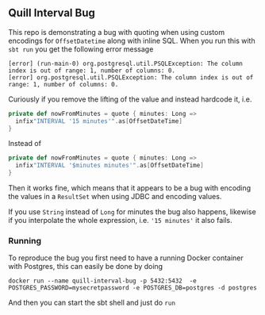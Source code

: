 ## Quill Interval Bug

This repo is demonstrating a bug with quoting when using custom encodings for `OffsetDatetime`
along with inline SQL. When you run this with `sbt run` you get the following error message

```
[error] (run-main-0) org.postgresql.util.PSQLException: The column index is out of range: 1, number of columns: 0.
[error] org.postgresql.util.PSQLException: The column index is out of range: 1, number of columns: 0.
```

Curiously if you remove the lifting of the value and instead hardcode it, i.e.

```scala
private def nowFromMinutes = quote { minutes: Long =>
  infix"INTERVAL '15 minutes'".as[OffsetDateTime]
}
```

Instead of

```scala
private def nowFromMinutes = quote { minutes: Long =>
  infix"INTERVAL '$minutes minutes'".as[OffsetDateTime]
}
```

Then it works fine, which means that it appears to be a bug with encoding the values in a `ResultSet`
when using JDBC and encoding values.

If you use `String` instead of `Long` for minutes the bug also happens, likewise if you interpolate
the whole expression, i.e. `'15 minutes'` it also fails.

### Running

To reproduce the bug you first need to have a running Docker container with Postgres, this can
easily be done by doing

```
docker run --name quill-interval-bug -p 5432:5432  -e POSTGRES_PASSWORD=mysecretpassword -e POSTGRES_DB=postgres -d postgres
```

And then you can start the sbt shell and just do `run`